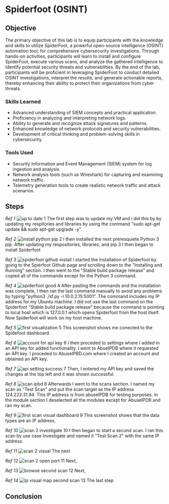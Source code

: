 # Spiderfoot (OSINT)

## Objective

The primary objective of this lab is to equip participants with the knowledge and skills to utilize SpiderFoot, a powerful open-source intelligence (OSINT) automation tool, for comprehensive cybersecurity investigations. Through hands-on activities, participants will learn to install and configure SpiderFoot, execute various scans, and analyze the gathered intelligence to identify potential security threats and vulnerabilities. By the end of the lab, participants will be proficient in leveraging SpiderFoot to conduct detailed OSINT investigations, interpret the results, and generate actionable reports, thereby enhancing their ability to protect their organizations from cyber threats.

### Skills Learned

- Advanced understanding of SIEM concepts and practical application.
- Proficiency in analyzing and interpreting network logs.
- Ability to generate and recognize attack signatures and patterns.
- Enhanced knowledge of network protocols and security vulnerabilities.
- Development of critical thinking and problem-solving skills in cybersecurity.

### Tools Used

- Security Information and Event Management (SIEM) system for log ingestion and analysis.
- Network analysis tools (such as Wireshark) for capturing and examining network traffic.
- Telemetry generation tools to create realistic network traffic and attack scenarios.

## Steps

*Ref 1*
![up to date 1](https://github.com/Casttllee/Spiderfoot-OSINT-/assets/137667912/bbb36144-42b5-4061-a85c-844d49f9a7b0)
  The first step was to update my VM and i did this by by updating my respitories and libraries by using the command "sudo apt-get update && sudo apt-get upgrade -y".

*Ref 2*
![install python pip 2](https://github.com/Casttllee/Spiderfoot-OSINT-/assets/137667912/b77d697d-d79d-4ee6-a25e-514e178f5abb)
  I then installed the next preresquiete  Python 3 pip. After updating my respositories, libraries, and pip 3 I then began to install Spiderfoot

*Ref 3*
![spiderfoot github install](https://github.com/Casttllee/Spiderfoot-OSINT-/assets/137667912/fe02ad35-ed50-4fed-b974-ddb3549f1f94)
  I started the installation of Spiderfoot by going to the Spierfoot Github page and scrolling down to the "Installing and Running" section. I then went to the "Stable build package release" and copied all of the commands except for the Python 3 command.

*Ref 4*
![spiderfoot good 4](https://github.com/Casttllee/Spiderfoot-OSINT-/assets/137667912/9f163d78-6a25-415e-9112-7cb64412cf8d)
  After pasting the commands and the installation was complete, I then ran the last command manually to avoid any problems by typing "python3 ./sf.py -l 10.0.2.15:5001". The command includes my IP address for my Ubuntu machine. I did not use the last command on the Spiderfoot "Stable build package release" because the command is pointing to local host which is 127.0.0.1 which opens Spiderfoot from the host itself. Now Spiderfoot will work on my host machine.

*Ref 5*
![first visualization 5](https://github.com/Casttllee/Spiderfoot-OSINT-/assets/137667912/21544b3a-27cd-4f9b-8664-4aeb1f1d039f)
  This screenshot shows me conected to the Spidefoot dashboard.

*Ref 6*
![account for api key 6](https://github.com/Casttllee/Spiderfoot-OSINT-/assets/137667912/f817de48-1a74-4eb2-9853-bdf2fbb70e34)
  I then proceded to settings where I added in an API key for added functionality. I went to AbueIPDB where it requested an API key. I proceded to AbuseIPBD.com where I created an account and obtained an API key.

*Ref 7*
![api setting success 7](https://github.com/Casttllee/Spiderfoot-OSINT-/assets/137667912/f7b55cfc-ef46-42b6-89e4-cfa2fb186cb6)
  Then, I entered my API key and saved the changes at the top left and it was shown successful.

*Ref 8*
![scan ipbd 8](https://github.com/Casttllee/Spiderfoot-OSINT-/assets/137667912/eed3ab09-af93-4112-b710-8a85b53bd556)
  Afterwards I went to the scans section. I named my scan as "Test Scan" and put the scan target as the IP address 124.222.31.94. This IP address is from abuseIPDB for testing purposes. In the module section I deselected all the modules except for AbuseIPDB and ran my scan.

*Ref 9*
![first scan visual dashboard 9](https://github.com/Casttllee/Spiderfoot-OSINT-/assets/137667912/4c1ac8aa-91e5-46ce-a5f6-ff85bf0a6bf2)
  This screenshot shows that the data types are an IP address.

*Ref 10*
![scan 2 investigate 10](https://github.com/Casttllee/Spiderfoot-OSINT-/assets/137667912/74432157-0865-464c-86de-5460bdccaf1f)
  I then began to start a second scan. I ran this scan by use case Investigate and named it "Test Scan 2" with the same IP address.

*Ref 11*
![scan 2 visual](https://github.com/Casttllee/Spiderfoot-OSINT-/assets/137667912/e0bbe072-f2d3-4dd3-ae8c-afd76134985c)
  The next

*Ref 12*
![scan 2 open port 11](https://github.com/Casttllee/Spiderfoot-OSINT-/assets/137667912/4a2f3cfe-c47a-4751-993e-6f8173cd50ae)
  Next,

*Ref 13*
![browse second scan 12](https://github.com/Casttllee/Spiderfoot-OSINT-/assets/137667912/e4acb1d4-8529-4de1-85f2-4e08ed578ed4)
  Next,

*Ref 14*
![ip visual map second scan 13](https://github.com/Casttllee/Spiderfoot-OSINT-/assets/137667912/0057ab1b-b8c9-488f-9997-a7fe4aca91de)
  The last step

## Conclusion

